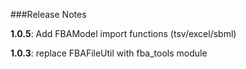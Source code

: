 ###Release Notes

**1.0.5**:
Add FBAModel import functions (tsv/excel/sbml)

**1.0.3**:
replace FBAFileUtil with fba_tools module